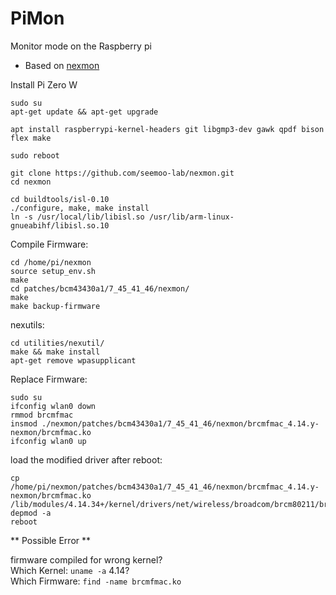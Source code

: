 # PiMon

Monitor mode on the Raspberry pi

* Based on [nexmon](https://github.com/seemoo-lab/nexmon#build-patches-for-bcm43430a1-on-the-rpi3zero-w-or-bcm434355c0-on-the-rpi3-using-raspbian-recommended)

Install Pi Zero W

    sudo su
    apt-get update && apt-get upgrade

    apt install raspberrypi-kernel-headers git libgmp3-dev gawk qpdf bison flex make
    
    sudo reboot
    
    git clone https://github.com/seemoo-lab/nexmon.git
    cd nexmon

    cd buildtools/isl-0.10
    ./configure, make, make install
    ln -s /usr/local/lib/libisl.so /usr/lib/arm-linux-gnueabihf/libisl.so.10
    
Compile Firmware:

    cd /home/pi/nexmon
    source setup_env.sh
    make
    cd patches/bcm43430a1/7_45_41_46/nexmon/
    make
    make backup-firmware
    
nexutils:
    
    cd utilities/nexutil/
    make && make install
    apt-get remove wpasupplicant

Replace Firmware:

    sudo su
    ifconfig wlan0 down
    rmmod brcmfmac
    insmod ./nexmon/patches/bcm43430a1/7_45_41_46/nexmon/brcmfmac_4.14.y-nexmon/brcmfmac.ko
    ifconfig wlan0 up

load the modified driver after reboot:

    cp /home/pi/nexmon/patches/bcm43430a1/7_45_41_46/nexmon/brcmfmac_4.14.y-nexmon/brcmfmac.ko /lib/modules/4.14.34+/kernel/drivers/net/wireless/broadcom/brcm80211/brcmfmac/brcmfmac.ko
    depmod -a
    reboot

** Possible Error **

firmware compiled for wrong kernel?     
Which Kernel:   `uname -a` 4.14?    
Which Firmware: `find -name brcmfmac.ko`    